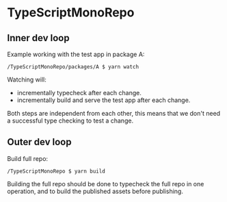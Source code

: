 # TypeScriptMonoRepo

## Inner dev loop
Example working with the test app in package A:
```
/TypeScriptMonoRepo/packages/A $ yarn watch
```
Watching will:
- incrementally typecheck after each change.
- incrementally build and serve the test app after each change.

Both steps are independent from each other, this means that we don't need a successful type checking to test a change.

## Outer dev loop

Build full repo:
```
/TypeScriptMonoRepo $ yarn build
```
Building the full repo should be done to typecheck the full repo in one operation,
and to build the published assets before publishing.
